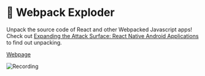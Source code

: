# 🤯 Webpack Exploder
Unpack the source code of React and other Webpacked Javascript apps! Check out [Expanding the Attack Surface: React Native Android Applications](https://blog.assetnote.io/bug-bounty/2020/02/01/expanding-attack-surface-react-native/) to find out unpacking.

[Webpage](https://spaceraccoon.github.io/webpack-exploder/)

![Recording](https://github.com/spaceraccoon/webpack-exploder/raw/master/recording.gif)